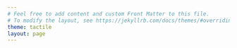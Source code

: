 ```yaml
---
# Feel free to add content and custom Front Matter to this file.
# To modify the layout, see https://jekyllrb.com/docs/themes/#overriding-theme-defaults
theme: tactile
layout: page
---
```

